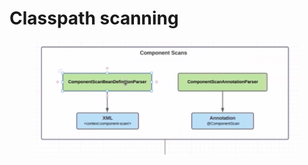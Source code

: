 # Classpath scanning

<figure><img src="../../.gitbook/assets/image (11).png" alt=""><figcaption></figcaption></figure>


